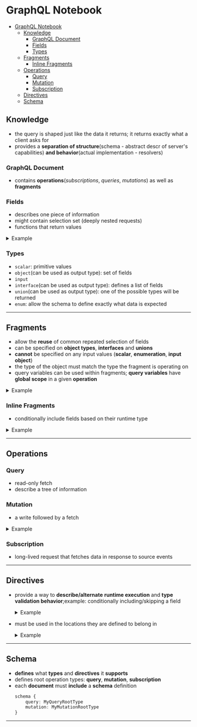 # GraphQL Notebook

- [GraphQL Notebook](#graphql-notebook)
  - [Knowledge](#knowledge)
    - [GraphQL Document](#graphql-document)
    - [Fields](#fields)
    - [Types](#types)
  - [Fragments](#fragments)
    - [Inline Fragments](#inline-fragments)
  - [Operations](#operations)
    - [Query](#query)
    - [Mutation](#mutation)
    - [Subscription](#subscription)
  - [Directives](#directives)
  - [Schema](#schema)

## Knowledge

- the query is shaped just like the data it returns; it returns exactly what a client asks for
- provides a **separation of structure**(schema - abstract descr of server's capabilities) **and behavior**(actual implementation - resolvers)

### GraphQL Document

- contains **operations**(*subscriptions*, *queries*, *mutations*) as well as **fragments**

### Fields

- describes one piece of information
- might contain selection set (deeply nested requests)
- functions that return values

<details>
<summary>Example</summary>
<br>

```typescript
{
    // It can also be given an alias
    andrei: user (id: 4) {
        id
        name
        smallPic: profilePic (size: 64),
        bigPic: profilePic (size: 1024)
    }
}
```

</details>

### Types

- `scalar`: primitive values
- `object`(can be used as output type): set of fields
- `input`
- `interface`(can be used as output type): defines a list of fields
- `union`(can be used as output type): one of the possible types will be returned
- `enum`: allow the schema to define exactly what data is expected

---

## Fragments

- allow the **reuse** of common repeated selection of fields
- can be specified on **object types**, **interfaces** and **unions**
- **cannot** be specified on any input values (**scalar**, **enumeration**, **input object**)
- the type of the object must match the type the fragment is operating on
- query variables can be used within fragments; **query variables** have **global scope** in a given **operation**


<details>
<summary>Example</summary>
<br>

```typescript
query withFragments {
    user (id: 4) {
            friends (first: 10) {
        ...friendsFragment
        }

        mutualFriends (first: 10) {
        ...friendsFragment
        }
    }
}

// `on` - specify the type they apply to
fragment friendsFragment on User {
    id
    name
    ...standardProfilePic
}

fragment standardProfilePic on User {
    profilePic(size: 50)
}
```

</details>

### Inline Fragments

- conditionally include fields based on their runtime type

<details>
<summary>Example</summary>
<br>

```typescript
{
profiles (...) {
    handle
    ... on User {
        friends {
        count
        }
    }
}
}
```

</details>

---

## Operations

### Query

- read-only fetch
- describe a tree of information

### Mutation

- a write followed by a fetch

<details>
<summary>Example</summary>
<br>

Like a blog post then receive the new number of likes

```typescript
{
   mutation {
      likePost (postID: 12345) {
           post {
            likeCount
           }
      }
   }
}
```

</details>

### Subscription

- long-lived request that fetches data in response to source events

---

## Directives

- provide a way to **describe/alternate** **runtime execution** and **type validation behavior**;example: conditionally including/skipping a field

    <details>
    <summary>Example</summary>
    <br>


    ```typescript
    query myQuery ($someVal: Boolean) {
        # Conditional exclusion
        experimentalField @skip(if: $someVal): String
        
        # Conditional inclusion
        anotherField @include(if: $someVal): Int
    }
    ```
    </details>

- must be used in the locations they are defined to belong in

    <details>
    <summary>Example</summary>
    <br>

    ```ts
    directive @example on FIELD

    fragment someFragment on SomeType {
        field @example // FIELD
    }

    // ======

    // Can also annotate field and argument definitions

    directive @example on FIELD_DEFINITION | ARGUMENT_DEFINITION
    
    type SomeType {
        field (arg: Int @example): String @example # FIELD_DEFINITION
    }

    ```

    </details>

---

## Schema

- **defines** what **types** and **directives** it **supports**
- defines root operation types: **query**, **mutation**, **subscription**
- each **document** must **include** a **schema** definition
    ```typescript
    schema {
        query: MyQueryRootType
        mutation: MyMutationRootType
    }
    ```


---
